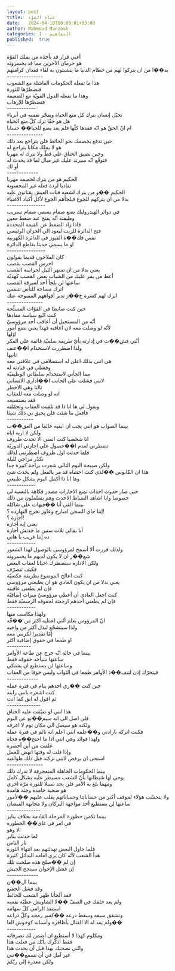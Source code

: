 ```yaml
---
layout: post
title:  غباء القوّة
date:   2024-04-10T00:00:01+03:00
author: Mahmoud Marzouk
categories: 1 - المفاهيم
published:  true
---
```

أغبي قرار قد يأخذه من يملك القوّة\
هو حرمان الآخرين مما قد يخسرونه\
بد��ا من ان يتركوا لهم من حطام الدنيا ما يتشبثون به لقاء فقدان
كرامتهم\
\-\-\-\-\-\-\-\-\-\-\-\-\-\--\
هذا ما تفعله الحكومات الفاشلة مع الشعوب\
فتضطرّها للثورة\
وهذا ما تفعله الدول القويّة مع الضعيفة\
فتضطرّها للإرهاب\
\-\-\-\-\-\-\-\-\-\-\--\
تخيّل إنسان يترك كل متع الحياة ويفجّر نفسه في أبرياء\
هل هو حقّا ترك كلّ متع الحياة\
ام انّ الحقّ هو انّه فقدها كلّها فلم يعد يضع للحيا�� حسابا\
\-\-\-\-\-\-\-\-\-\-\-\-\-\--\
حين تدفع بخصمك نحو الحائط فلن يتراجع بعد ذلك\
هو لا يملك مكانا يتراجع له\
وحين تضيق الخناق علي قطّ ولا تترك له مهربا\
فتوقّع انّه سيرتد عليك غير مبال لما قد يحدث له\
أو لك\
\-\-\-\-\-\-\-\-\-\-\-\--\
الحكيم هو من يترك لخصمه مهربا\
تفاديا لردة فعله غير المحسوبة\
الحكيم ��و من يترك لشعبه فتات العيش يقتاتون عليه\
بدلا من ان يتركهم للجوع فيلجأهم الجوع لأكل أكباد الأغنياء\
\-\-\-\-\-\-\-\-\-\-\-\-\-\-\--\
في دوائر الهيدروليك نضع صمام يسمي صمام تسريب\
وظيفته أنّه يفتح عند ضغط معين\
فاذا زاد الضغط عن القيمة المحددة\
فتح الدائرة للزيت ليعود الي الخزان الرئيسي\
نفس فك��ة الفيوز في الدائرة الكهربية\
او ما يسمي حديثا بقاطع الدائرة\
\-\-\-\-\-\-\-\-\-\-\-\-\-\-\--\
كان الفلاحون قديما يقولون\
احرس القصب بقصب\
يعني بدلا من ان تسهر الليل لحراسة القصب\
أعط من يمر عليك من الشباب بعض القصب كهديّة\
ساعتها لن يلجأ أحد لسرقة القصب\
اترك مساحة للناس تتنفس\
اترك لهم كسرة خ��ز تدير أفواههم المفتوحة عنك\
\-\-\-\-\-\-\-\-\-\-\-\-\-\--\
حين كنت ضابطا في القوّات المسلّحة\
كنت اتّبع سياسة مفادها\
أنّه من المستحيل أن أعاقب أحد مرؤوسيّ\
لأنّه لو وصلت معه لان اعاقبه فهذا يعني بضع أمور\
اوّلها\
أنّني فش��ت في إدارته بأيّ طريقة سلميّة قائمة علي الفكر\
ولذا اضطررت لاستخدام ا��عنف\
ثانيها\
هي انني بذلك اعلن له استسلامي في علاقتي معه\
وفشلي في قيادته له\
مما الجأني لاستخدام سلطاتي الوظيفيّة\
لانني فشلت علي الجانب ا��اداري الانساني\
ثالثا وهي الاخطر\
انه لو وصلت معه للعقاب\
فقد يستسيغه\
ويقول لي ها انا ذا قد تلقيت العقاب وتحمّلته\
فافعل ما شئت فلن يحيق بي ذلك شيئا\
\-\-\-\-\-\-\-\-\-\--\
بينما الصواب هو انني يجب ان ابقيه خائفا من العق��ب\
ولكن لا اريه اياه\
انا شخصيا كنت اتمني الا تحدث ظروف\
تضطرني لعدم ا��حصول علي اجازتي الدوريّة\
فلما حدثت اول ظروف اضطرتني لذلك\
تكدّر مزاجي لليلة\
ولكن صبيحة اليوم التالي شعرت براحة كبيرة جدا\
هذا ان الكابوس ��لذي كنت اخشاه قد مر بالفعل ولم يحدث شئ\
وها انا ذا أكمل اليوم بشكل طبيعي\
\-\-\-\-\-\-\-\-\-\-\--\
حتي صار حدوث احداث تمنع الاجازات مصدر فكاهة بالنسبة لي\
خصوصا وانا اشاهد الضباط الاحدث وهم يتململون من ذلك\
بينما ألقي أنا ��فيهات علي شاكلة\
إنتا جاي السجن امبارح وعاوز تخرج النهارده ؟!\
أجازة ؟!\
يعني إيه أجازة\
أنا بقالي تلات سنين ما خدتش أجازة\
ده إنتا غريب يا هاني\
\-\-\-\-\-\-\-\-\-\-\--\
ولذلك قررت ألا أسمح لمرؤوسي بالوصول لهذا الشعور\
شع��ر ان لا يكون لديهم ما يخسرونه\
ولكن الادارة ستضطرك احيانا لعقاب البعض\
فكيف تتصرّف\
كنت اعالج الموضوع بطريقة عكسيّة\
يعني بدلا من ان يكون العادي هو ان يطيعني مرؤوسي\
فإن لم يطعني عاقبته\
كنت اجعل العادي أن أعطي مرؤوسيّ ميزات إضافيّة\
فإن لم يطعني أحدهم ارجعته لحقوقه الرسميّة فقط\
\-\-\-\-\-\-\-\-\-\-\--\
ولهذا مكاسب منها\
انّ المرؤوس يعلم أنّني اعطيه اكثر من ��قّه\
ولذا سيتشجّع لبذل أكثر من واجبه\
إمّا تقديرا لكرمي معه\
او طمعا في حقوق إضافية أكثر\
\-\-\-\-\-\-\-\-\--\
بينما في حالة انّه خرج عن طاعة الأوامر\
ساعتها سيأخذ حقوقه فقط\
وساعتها لن يستطيع ان يشتكي\
فيتحرّك إذن لتنف��ذ الأوامر طمعا في الثواب وليس خوفا من
العقاب\
\-\-\-\-\-\-\-\-\-\-\-\--\
حين كنت ��ري احدهم ينام في فترة عمله\
كنت اشعره بانني رايته\
ثم اقول له ابق كما انت\
\-\-\-\-\-\-\-\-\-\-\-\-\--\
هذا انني لو ضيّقت عليه الخناق\
فلن اصل الي انه سيم��نع عن النوم\
ولكنه هو سيصل الي مكان نوم لا اعرفه\
فكنت اتركه بارادتي و��علمه انني اعلم انه نائم في فترة عمله\
ولهذا فوائد وهي انني اذا ما احتج��ه فجاة\
علمت من أين أحضره\
وإذا قلت له وقتها انهض للعمل\
استحي ان يرفض لانني تركته قبل ذلك طواعية\
\-\-\-\-\-\-\-\-\-\-\-\-\-\--\
بينما الحكومات الجاهلة المتعجرفة لا تدرك ذلك\
يوحي لها شيطانها بأنّ الشعب مسيطر عليه بشكل كامل\
ومهما بلغ به الأمر فلن يجد سبيلا للثورة مرّة اخري\
هو ضحية خامدة وجثة هامدة\
ولا يتحسّب هؤلاء لموقف أكبر من حساباتنا وحساباتهم يقلب عليهم
��لأمور\
ساعتها لن يستطيع أحد مواجهة البركان ولا مجابهة الفيضان\
\-\-\-\-\-\-\-\-\-\-\-\-\--\
بينما تكمن خطورة المرحلة القادمة بخلاف يناير\
في امر في غاي�� الخطورة\
الا وهو\
لما حدثت يناير\
ثار الناس\
فلما حاول البعض تهدئتهم بعد انتهاء الثورة\
هدأ الشعب لأنّه كان يري امامه البدائل كثيرة\
إن لم ��صلح هذه صلحت تلك\
إن فشل الإخوان سينجح الجيش\
\-\-\-\-\-\-\-\-\-\-\-\--\
بينما ال��ن\
وقد فشل الجميع\
فقد ألجأنا ظهر الشعب للحائط\
ولم يعد خلفك في الصفّ ��لا الشاويش عطيّة نفسه\
استنفذ الرامي كلّ سهامه\
وتشقق سيفه وسقط درعه ��كسر رمحه وكلّ ذراعه\
ولم يعد له الا القتال بأظافره وأسنانه كوحوش الغا��\
\-\-\-\-\-\-\-\-\-\-\--\
ومكلوم كهذا لا أستطيع ان أضمن لك تصرفاته\
فقط أذكّرك بأنّك من فعلت هذا\
وانّني نصحتك بهذا قبل أن يحدث هذا\
غير آمل في أن تسمع��نني\
ولكن معذرة إلي ربّكم
